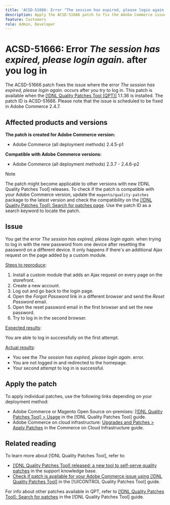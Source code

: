 ```yaml
---
title: 'ACSD-51666: Error "The session has expired, please login again." after you log in'
description: Apply the ACSD-51666 patch to fix the Adobe Commerce issue where the error *The session has expired, please login again.* occurs after you try to log in.
feature: Customers
role: Admin, Developer
---
```

# ACSD-51666: Error *The session has expired, please login again.* after you log in

The ACSD-51666 patch fixes the issue where the error *The session has expired, please login again.* occurs after you try to log in. This patch is available when the [[!DNL Quality Patches Tool (QPT)]](https://experienceleague.adobe.com/en/docs/commerce-knowledge-base/kb/announcements/commerce-announcements/magento-quality-patches-released-new-tool-to-self-serve-quality-patches) 1.1.36 is installed. The patch ID is ACSD-51666. Please note that the issue is scheduled to be fixed in Adobe Commerce 2.4.7.

## Affected products and versions

**The patch is created for Adobe Commerce version:**

* Adobe Commerce (all deployment methods) 2.4.5-p1

**Compatible with Adobe Commerce versions:**

* Adobe Commerce (all deployment methods) 2.3.7 - 2.4.6-p2

>[!NOTE]
>
>The patch might become applicable to other versions with new [!DNL Quality Patches Tool] releases. To check if the patch is compatible with your Adobe Commerce version, update the `magento/quality-patches` package to the latest version and check the compatibility on the [[!DNL Quality Patches Tool]: Search for patches page](https://experienceleague.adobe.com/tools/commerce-quality-patches/index.html). Use the patch ID as a search keyword to locate the patch.

## Issue

You get the error *The session has expired, please login again.* when trying to log in with the new password from one device after resetting the password on a different device. It only happens if there's an additional Ajax request on the page added by a custom module.

<u>Steps to reproduce</u>:

1. Install a custom module that adds an Ajax request on every page on the storefront.
1. Create a new account.
1. Log out and go back to the login page.
1. Open the *Forgot Password* link in a different browser and send the *Reset Password* email.
1. Open the reset password email in the first browser and set the new password.
1. Try to log in in the second browser.

<u>Expected results</u>:

You are able to log in successfully on the first attempt.

<u>Actual results</u>:

* You see the *The session has expired, please login again.* error.
* You are not logged in and redirected to the homepage.
* Your second attempt to log in is successful.

## Apply the patch

To apply individual patches, use the following links depending on your deployment method:

* Adobe Commerce or Magento Open Source on-premises: [[!DNL Quality Patches Tool] > Usage](/help/tools/quality-patches-tool/usage.md) in the [!DNL Quality Patches Tool] guide.
* Adobe Commerce on cloud infrastructure: [Upgrades and Patches > Apply Patches](https://experienceleague.adobe.com/docs/commerce-cloud-service/user-guide/develop/upgrade/apply-patches.html) in the Commerce on Cloud Infrastructure guide.

## Related reading

To learn more about [!DNL Quality Patches Tool], refer to:

* [[!DNL Quality Patches Tool] released: a new tool to self-serve quality patches](https://experienceleague.adobe.com/en/docs/commerce-knowledge-base/kb/announcements/commerce-announcements/magento-quality-patches-released-new-tool-to-self-serve-quality-patches) in the support knowledge base.
* [Check if patch is available for your Adobe Commerce issue using [!DNL Quality Patches Tool]](/help/tools/quality-patches-tool/patches-available-in-qpt/check-patch-for-magento-issue-with-magento-quality-patches.md) in the [!UICONTROL Quality Patches Tool] guide.


For info about other patches available in QPT, refer to [[!DNL Quality Patches Tool]: Search for patches](https://experienceleague.adobe.com/tools/commerce-quality-patches/index.html) in the [!DNL Quality Patches Tool] guide.
